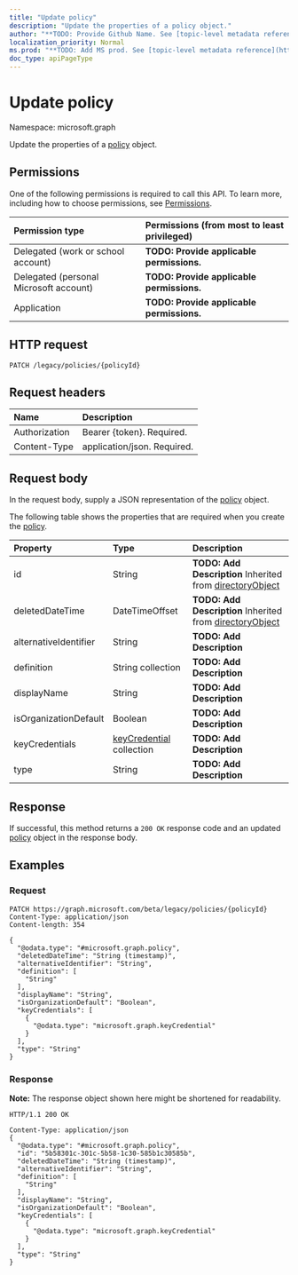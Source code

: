 ```yaml
---
title: "Update policy"
description: "Update the properties of a policy object."
author: "**TODO: Provide Github Name. See [topic-level metadata reference](https://msgo.azurewebsites.net/add/document/guidelines/metadata.html#topic-level-metadata)**"
localization_priority: Normal
ms.prod: "**TODO: Add MS prod. See [topic-level metadata reference](https://msgo.azurewebsites.net/add/document/guidelines/metadata.html#topic-level-metadata)**"
doc_type: apiPageType
---
```


# Update policy
Namespace: microsoft.graph

Update the properties of a [policy](../resources/policy.md) object.

## Permissions
One of the following permissions is required to call this API. To learn more, including how to choose permissions, see [Permissions](/graph/permissions-reference).

|Permission type|Permissions (from most to least privileged)|
|:---|:---|
|Delegated (work or school account)|**TODO: Provide applicable permissions.**|
|Delegated (personal Microsoft account)|**TODO: Provide applicable permissions.**|
|Application|**TODO: Provide applicable permissions.**|

## HTTP request

<!-- {
  "blockType": "ignored"
}
-->
``` http
PATCH /legacy/policies/{policyId}
```

## Request headers
|Name|Description|
|:---|:---|
|Authorization|Bearer {token}. Required.|
|Content-Type|application/json. Required.|

## Request body
In the request body, supply a JSON representation of the [policy](../resources/policy.md) object.

The following table shows the properties that are required when you create the [policy](../resources/policy.md).

|Property|Type|Description|
|:---|:---|:---|
|id|String|**TODO: Add Description** Inherited from [directoryObject](../resources/directoryobject.md)|
|deletedDateTime|DateTimeOffset|**TODO: Add Description** Inherited from [directoryObject](../resources/directoryobject.md)|
|alternativeIdentifier|String|**TODO: Add Description**|
|definition|String collection|**TODO: Add Description**|
|displayName|String|**TODO: Add Description**|
|isOrganizationDefault|Boolean|**TODO: Add Description**|
|keyCredentials|[keyCredential](../resources/keycredential.md) collection|**TODO: Add Description**|
|type|String|**TODO: Add Description**|



## Response

If successful, this method returns a `200 OK` response code and an updated [policy](../resources/policy.md) object in the response body.

## Examples

### Request
<!-- {
  "blockType": "request",
  "name": "update_policy"
}
-->
``` http
PATCH https://graph.microsoft.com/beta/legacy/policies/{policyId}
Content-Type: application/json
Content-length: 354

{
  "@odata.type": "#microsoft.graph.policy",
  "deletedDateTime": "String (timestamp)",
  "alternativeIdentifier": "String",
  "definition": [
    "String"
  ],
  "displayName": "String",
  "isOrganizationDefault": "Boolean",
  "keyCredentials": [
    {
      "@odata.type": "microsoft.graph.keyCredential"
    }
  ],
  "type": "String"
}
```


### Response
**Note:** The response object shown here might be shortened for readability.
<!-- {
  "blockType": "response",
  "truncated": true
}
-->
``` http
HTTP/1.1 200 OK

Content-Type: application/json
{
  "@odata.type": "#microsoft.graph.policy",
  "id": "5b58301c-301c-5b58-1c30-585b1c30585b",
  "deletedDateTime": "String (timestamp)",
  "alternativeIdentifier": "String",
  "definition": [
    "String"
  ],
  "displayName": "String",
  "isOrganizationDefault": "Boolean",
  "keyCredentials": [
    {
      "@odata.type": "microsoft.graph.keyCredential"
    }
  ],
  "type": "String"
}
```

